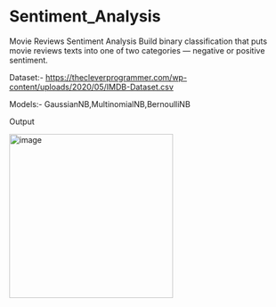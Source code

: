 # Sentiment_Analysis
Movie Reviews Sentiment Analysis
Build binary classification that puts movie reviews texts into one of two categories — negative or positive sentiment. 

Dataset:- https://thecleverprogrammer.com/wp-content/uploads/2020/05/IMDB-Dataset.csv

Models:- GaussianNB,MultinomialNB,BernoulliNB

Output

<img width="294" alt="image" src="https://github.com/VipinaBhaskar/Sentiment_Analysis/assets/76246222/970e62f7-da82-4936-9162-da40a7b1b52e">

